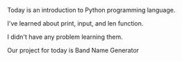 Today is an introduction to Python programming language. 

I've learned about print, input, and len function.

I didn't have any problem learning them. 

Our project for today is Band Name Generator
